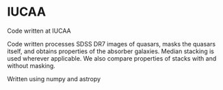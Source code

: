 # IUCAA
Code written at IUCAA

Code written processes SDSS DR7 images of quasars, masks the quasars itself, and obtains properties of the absorber galaxies. Median stacking is used wherever applicable. We also compare properties of stacks with and without masking.

Written using numpy and astropy
